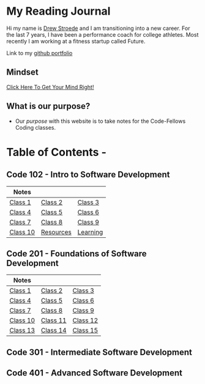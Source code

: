 # My Reading Journal

Hi my name is [Drew Stroede](https://www.linkedin.com/in/drewstroede) and I am transitioning into a new career. For the last 7 years, I have been a performance coach for college athletes. Most recently I am working at a fitness startup called Future.

Link to my [github portfolio](https://github.com/dstroede)

## Mindset

[Click Here To Get Your Mind Right!](https://dstroede.github.io/reading-notes/Growth-Mindset)

## What is our purpose?

* Our *purpose* with this website is to take notes for the Code-Fellows Coding classes.

# Table of Contents -

## Code 102 - Intro to Software Development

| Notes | | |
| ---- | ---- | ---- |
| [Class 1](https://dstroede.github.io/reading-notes/Code102/LearningMD) | [Class 2](https://dstroede.github.io/reading-notes/Code102/coders-computer)| [Class 3](https://dstroede.github.io/reading-notes/Code102/class3notes) |
| [Class 4](https://dstroede.github.io/reading-notes/Code102/Class4Notes) | [Class 5](https://dstroede.github.io/reading-notes/Code102/class5notes) | [Class 6](https://dstroede.github.io/reading-notes/Code102/class6notes) |
| [Class 7](https://dstroede.github.io/reading-notes/Code102/class7notes) |[Class 8](https://dstroede.github.io/reading-notes/Code102/class8notes) |[Class 9](https://dstroede.github.io/reading-notes/Code102/class9notes) |
| [Class 10](https://dstroede.github.io/reading-notes/Code102/class10notes) | [Resources](https://dstroede.github.io/reading-notes/Code102/resources) | [Learning](https://dstroede.github.io/reading-notes/Code102/what-did-i-learn) |

## Code 201 - Foundations of Software Development

| Notes | | |
| ---- | ---- | ---- |
| [Class 1](https://dstroede.github.io/reading-notes/Code201/201-Class1Notes) | [Class 2](https://dstroede.github.io/reading-notes/Code201/201-Class2Notes)| [Class 3](https://dstroede.github.io/reading-notes/Code201/201-Class3Notes) |
| [Class 4](https://dstroede.github.io/reading-notes/Code201/201-Class4Notes) | [Class 5](https://dstroede.github.io/reading-notes/Code201/201-Class5Notes) | [Class 6](https://dstroede.github.io/reading-notes/Code201/201-Class6Notes) |
| [Class 7](https://dstroede.github.io/reading-notes/Code201/201-Class7Notes) |[Class 8](https://dstroede.github.io/reading-notes/Code201/201-Class8Notes) |[Class 9](https://dstroede.github.io/reading-notes/Code201/201-Class9Notes) |
| [Class 10](https://dstroede.github.io/reading-notes/Code201/201-Class10Notes) | [Class 11](https://dstroede.github.io/reading-notes/201-Class11Notes) | [Class 12](https://dstroede.github.io/reading-notes/Code201/201-Class12Notes) |
| [Class 13](https://dstroede.github.io/reading-notes/Code201/201-Class13Notes) | [Class 14](https://dstroede.github.io/reading-notes/Code201/201-Class14Notes) | [Class 15](https://dstroede.github.io/reading-notes/Code201/201-Class15Notes) |

## Code 301 - Intermediate Software Development

## Code 401 - Advanced Software Development
